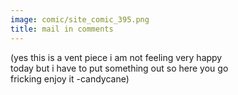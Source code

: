 ```yaml
---
image: comic/site_comic_395.png
title: mail in comments
---
```

(yes this is a vent piece i am not feeling very happy  
today but i have to put something out so here you go  
fricking enjoy it -candycane)  
